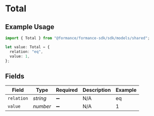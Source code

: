# Total

## Example Usage

```typescript
import { Total } from "@formance/formance-sdk/sdk/models/shared";

let value: Total = {
  relation: "eq",
  value: 1,
};
```

## Fields

| Field              | Type               | Required           | Description        | Example            |
| ------------------ | ------------------ | ------------------ | ------------------ | ------------------ |
| `relation`         | *string*           | :heavy_minus_sign: | N/A                | eq                 |
| `value`            | *number*           | :heavy_minus_sign: | N/A                | 1                  |